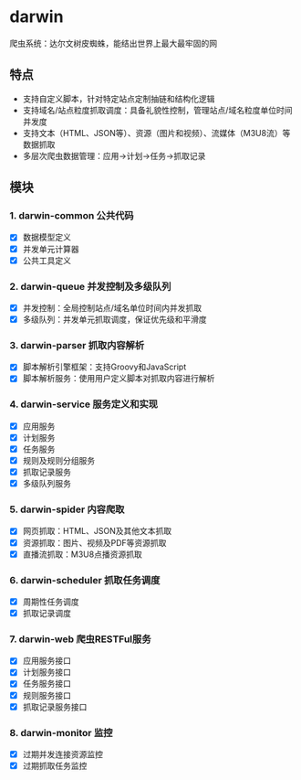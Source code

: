 # darwin
爬虫系统：达尔文树皮蜘蛛，能结出世界上最大最牢固的网

## 特点

* 支持自定义脚本，针对特定站点定制抽链和结构化逻辑
* 支持域名/站点粒度抓取调度：具备礼貌性控制，管理站点/域名粒度单位时间并发度
* 支持文本（HTML、JSON等）、资源（图片和视频）、流媒体（M3U8流）等数据抓取
* 多层次爬虫数据管理：应用->计划->任务->抓取记录

## 模块

### 1. darwin-common 公共代码
- [x] 数据模型定义
- [x] 并发单元计算器
- [x] 公共工具定义

### 2. darwin-queue 并发控制及多级队列
- [x] 并发控制：全局控制站点/域名单位时间内并发抓取
- [x] 多级队列：并发单元抓取调度，保证优先级和平滑度

### 3. darwin-parser 抓取内容解析
- [x] 脚本解析引擎框架：支持Groovy和JavaScript
- [x] 脚本解析服务：使用用户定义脚本对抓取内容进行解析

### 4. darwin-service 服务定义和实现
- [x] 应用服务
- [x] 计划服务
- [x] 任务服务
- [x] 规则及规则分组服务
- [x] 抓取记录服务
- [x] 多级队列服务

### 5. darwin-spider 内容爬取
- [x] 网页抓取：HTML、JSON及其他文本抓取
- [x] 资源抓取：图片、视频及PDF等资源抓取
- [x] 直播流抓取：M3U8点播资源抓取

### 6. darwin-scheduler 抓取任务调度
- [x] 周期性任务调度
- [x] 抓取记录调度

### 7. darwin-web 爬虫RESTFul服务
- [x] 应用服务接口
- [x] 计划服务接口
- [x] 任务服务接口
- [x] 规则服务接口
- [x] 抓取记录服务接口

### 8. darwin-monitor 监控
- [x] 过期并发连接资源监控
- [x] 过期抓取任务监控
